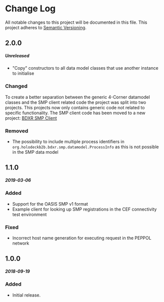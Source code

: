 # Change Log
All notable changes to this project will be documented in this file.
This project adheres to [Semantic Versioning](http://semver.org/).

## 2.0.0
##### Unreleased
###
* "Copy" constructors to all data model classes that use another instance to initialise

### Changed 
To create a better separation between the generic 4-Corner datamodel classes and the SMP client related code the project was split into two projects.
This projects now only contains generic code not related to specific functionality. The SMP client code has been moved to a new project: 
[BDXR SMP Client](https://github.com/holodeck-b2b/bdxr-smp-client)

### Removed
* The possibility to include multiple process identifiers in `org.holodeckb2b.bdxr.smp.datamodel.ProcessInfo` as this is not
  possible in the SMP data model

## 1.1.0
##### 2019-03-06
### Added
* Support for the OASIS SMP v1 format
* Example client for looking up SMP registrations in the CEF connectivity test environment

### Fixed
* Incorrect host name generation for executing request in the PEPPOL network   

## 1.0.0
##### 2018-09-19
### Added
* Initial release. 

